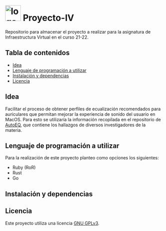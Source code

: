 # <img src="https://pbs.twimg.com/profile_images/378800000364886592/2e6f7c62714a4ae59c71e7cc8772df0e_400x400.png" alt="logo" width=50px /> Proyecto-IV

Repositorio para almacenar el proyecto a realizar para la asignatura de Infraestructura Virtual en el curso 21-22.

## Tabla de contenidos

- [Idea](https://github.com/Olasergiolas/Proyecto-IV/Idea)
- [Lenguaje de programación a utilizar](https://github.com/Olasergiolas/Proyecto-IV/lenguaje-de-programacion-a-utilizar)
- [Instalación y dependencias](https://github.com/Olasergiolas/Proyecto-IV/instalacion-y-dependencias)
- [Licencia](https://github.com/Olasergiolas/Proyecto-IV/licencia)

## Idea

Facilitar el proceso de obtener perfiles de ecualización recomendados para auriculares que permitan mejorar la experiencia de sonido del usuario en MacOS. Para esto se utilizaría la información recopilada en el repositorio de [AutoEQ](https://github.com/jaakkopasanen/AutoEq), que contiene los hallazgos de diversos investigadores de la materia.

## Lenguaje de programación a utilizar

Para la realización de este proyecto planteo como opciones los siguientes:

- Ruby (RoR)
- Rust
- Go

## Instalación y dependencias

## Licencia

Este proyecto utiliza una licencia [GNU GPLv3](https://choosealicense.com/licenses/gpl-3.0/).


